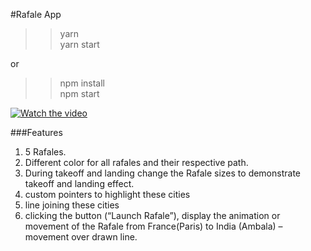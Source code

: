 #Rafale App

>>yarn <br>
>>yarn start

or

>>npm install <br>
>>npm start


[![Watch the video]()](https://drive.google.com/file/d/1mfGA-jPM7JrVWsf9GCjRVOtOqS1KdY_m/preview)

###Features

1. 5 Rafales.
2. Different color for all rafales and their respective path.
3. During takeoff and landing change the Rafale sizes to demonstrate takeoff and landing effect.
4. custom pointers to highlight these cities
5. line joining these cities
6. clicking the button (“Launch Rafale”), display the animation or movement of the Rafale from France(Paris) to India (Ambala) – movement over drawn line.


